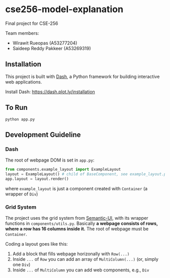 # cse256-model-explanation
Final project for CSE-256

Team members:
- Wirawit Rueopas (A53277204)
- Saideep Reddy Pakkeer (A53269319)


## Installation
This project is built with [Dash](https://dash.plot.ly), a Python framework for building interactive web applications.

Install Dash:
https://dash.plot.ly/installation

## To Run
`python app.py`

## Development Guideline

### Dash
The root of webpage DOM is set in `app.py`:
```python
from components.example_layout import ExampleLayout
layout = ExampleLayout() # child of BaseComponent, see example_layout.py
app.layout = layout.render()
```
where `example_layout` is just a component created with `Container` (a wrapper of `Div`)

### Grid System
The project uses the grid system from [Semantic-UI](https://semantic-ui.com), with its wrapper functions in `components/utils.py`.  Basically **a webpage consists of rows, where a row has 16 columns inside it.** The root of webpage must be `Container`.

Coding a layout goes like this:
1. Add a block that fills webpage horizonally with `Row(...)`
2. Inside `...` of `Row` you can add an array of `MultiColumn(...)` (or, simply one `Div`)
3. Inside `...` of `MultiColumn` you can add web components, e.g., `Div`